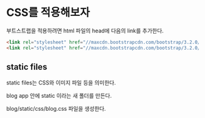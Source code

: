 # CSS를 적용해보자

부트스트랩을 적용하려면 html 파일의 head에 다음의 link를 추가한다.

```html
<link rel="stylesheet" href="//maxcdn.bootstrapcdn.com/bootstrap/3.2.0/css/bootstrap.min.css">
<link rel="stylesheet" href="//maxcdn.bootstrapcdn.com/bootstrap/3.2.0/css/bootstrap-theme.min.css">
```

## static files

static files는 CSS와 이미지 파일 등을 의미한다.

blog app 안에 static 이라는 새 폴더를 만든다.

blog/static/css/blog.css 파일을 생성한다.


